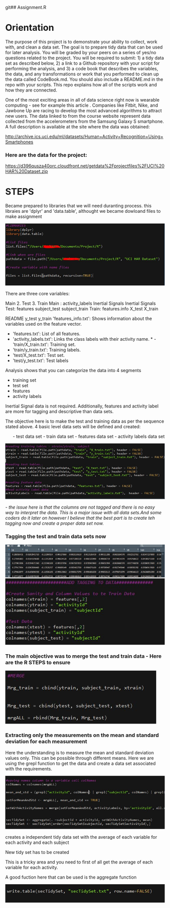 git## Assignment.R

<h1>Orientation</h1>

<p>The purpose of this project is to demonstrate your ability to collect, work with, and clean a data set. The goal is to prepare tidy data that can be used for later analysis. You will be graded by your peers on a series of yes/no questions related to the project. You will be required to submit: 1) a tidy data set as described below, 2) a link to a Github repository with your script for performing the analysis, and 3) a code book that describes the variables, the data, and any transformations or work that you performed to clean up the data called CodeBook.md. You should also include a README.md in the repo with your scripts. This repo explains how all of the scripts work and how they are connected.</p>

<p>One of the most exciting areas in all of data science right now is wearable computing - see for example this article . Companies like Fitbit, Nike, and Jawbone Up are racing to develop the most advanced algorithms to attract new users. The data linked to from the course website represent data collected from the accelerometers from the Samsung Galaxy S smartphone. A full description is available at the site where the data was obtained:</p>


http://archive.ics.uci.edu/ml/datasets/Human+Activity+Recognition+Using+Smartphones

<h3>Here are the data for the project:</h3>

https://d396qusza40orc.cloudfront.net/getdata%2Fprojectfiles%2FUCI%20HAR%20Dataset.zip


# STEPS

<p> Became prepared to libraries that we will need duranting process.
this libraies are 'dplyr' and 'data.table', althought we became dowloand files to make assignment</p>

![](assets/img_1.JPG)

<p> There are three core variables:

Main
2. Test 3. Train
Main : activity_labels Inertial Signals Inertial Signals Test: features subject_test subject_train Train: features.info X_test X_train

README y_test y_train 'features_info.txt': Shows information about the variables used on the feature vector.
 - 'features.txt': List of all features. 
 - 'activity_labels.txt': Links the class labels with their activity name. * - 'train/X_train.txt': Training set. 
 - 'train/y_train.txt': Training labels. 
 - 'test/X_test.txt': Test set. 
- 'test/y_test.txt': Test labels

Analysis shows that you can categorize the data into 4 segments 
 - training set 
 - test set 
 - features 
 - activity labels

Inertial Signal data is not required. Additionally, features and activity label are more for tagging and descriptive than data sets.

The objective here is to make the test and training data as per the sequence stated above. 4 basic level data sets will be defined and created:<p>

<ol>
- test data set
- train data set
- features data set
- activity labels data set</ol>

![](assets/img_2.JPG)

<cite> - the issue here is that the columns are not tagged and there is no easy way to interpret the data. This is a major issue with all data sets.And some coders do it later on however I believe that the best part is to create teh tagging now and create a proper data set now.</cite>

<h3>Tagging the test and train data sets now </h3>

![](assets/tables.JPG)
![](assets/img_3.JPG)

<h3>The main objective was to merge the test and train data - Here are the R STEPS to ensure</h3>

![](assets/img_4.JPG)

<h3>Extracting only the measurements on the mean and standard deviation for each measurement</h3>

<p>Here the understanding is to measure the mean and standard deviation values only. This can be possible through different means. Here we are using the grepl function to get the data and create a data set associated with the requirements.</p>

![](assets/img_5.JPG)

<p>creates a independent tidy data set with the average of each variable for each activity and each subject</p>
<p>New tidy set has to be created</p>
<p>This is a tricky area and you need to first of all get the average of each variable for each activity. </p>
<p>A good fuction here that can be used is the aggregate function</p>

![](assets/img_6.JPG)
